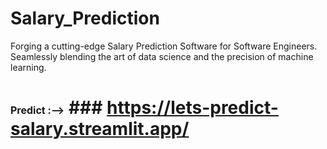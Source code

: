 # Salary_Prediction
Forging a cutting-edge Salary Prediction Software for Software Engineers. Seamlessly blending the art of data science and the precision of machine learning.
# <span style="font-size:16px;">Predict :--></span> ### https://lets-predict-salary.streamlit.app/
